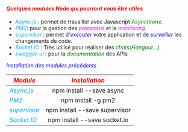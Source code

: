 #### <em style="color: red">Quelques modules Node qui pourront vous être utiles</em>
* <em style="color: #01B0F0">Async.js</em>  : permet de travailler avec Javascript <em style="color: green">Asynchrone</em>.
* <em style="color: #01B0F0">PM2</em>: pour la gestion des <em style="color: magenta">processus</em> et le <em style="color: magenta">monitoring</em>.
* <em style="color: #01B0F0">supervisor</em> : permet d'<em style="color: blue">exécuter</em> votre application et de <em style="color: blue">surveiller</em> les changements de code.
* <em style="color: #01B0F0">Socket.IO</em> : Trés utilisé pour réaliser des <em style="color: green">chats(Hangout...)</em>.
* <em style="color: #01B0F0">swagger-ui</em> : pour la <em style="color: green">documentation</em> des APIs

<nsv>
<em style="color: blue">Installation des modules précédents</em> <br/>

| <em style="color: red">Module</em>           |   <em style="color: red"> Installation</em>    |
|----------------------------------------------|:----------------------------------------------:|
| <em style="color: #01B0F0">Async.js</em>     | npm install --save async                       |
| <em style="color: #01B0F0">PM2</em>          | npm install -g pm2                             |
| <em style="color: #01B0F0">supervisor</em>   | npm install --save supervisor                  |
| <em style="color: #01B0F0">Socket.IO</em>    | npm install --save socket.io                   |


